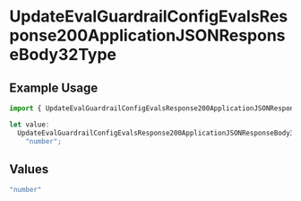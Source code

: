# UpdateEvalGuardrailConfigEvalsResponse200ApplicationJSONResponseBody32Type

## Example Usage

```typescript
import { UpdateEvalGuardrailConfigEvalsResponse200ApplicationJSONResponseBody32Type } from "@orq-ai/node/models/operations";

let value:
  UpdateEvalGuardrailConfigEvalsResponse200ApplicationJSONResponseBody32Type =
    "number";
```

## Values

```typescript
"number"
```